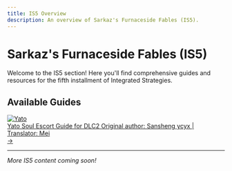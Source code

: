 ```yaml
---
title: IS5 Overview
description: An overview of Sarkaz's Furnaceside Fables (IS5).
---
```


# Sarkaz's Furnaceside Fables (IS5)

Welcome to the IS5 section! Here you'll find comprehensive guides and resources for the fifth installment of Integrated Strategies.

## Available Guides

<div class="guide-button-container">
  <a href="/is5-sarkaz/yato-soul-escort-guide/" class="guide-button">
    <div class="button-image">
      <img src="/yato.webp" alt="Yato" class="yato-avatar" />
    </div>
    <div class="button-content">
      <span class="button-title">Yato Soul Escort Guide for DLC2</span>
      <span class="button-subtitle">Original author: Sansheng ycyx | Translator: Mei</span>
    </div>
    <div class="button-arrow">→</div>
  </a>
</div>

---

*More IS5 content coming soon!*